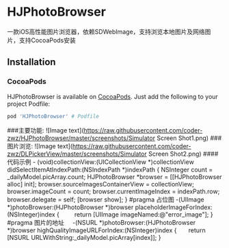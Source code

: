 # HJPhotoBrowser
一款iOS高性能图片浏览器，依赖SDWebImage，支持浏览本地图片及网络图片，支持CocoaPods安装
## Installation

### CocoaPods

HJPhotoBrowser is available on [CocoaPods](https://cocoapods.org/). Just add the following to your project Podfile:

```ruby
pod 'HJPhotoBrowser' # Podfile
```
###主要功能:
![Image text](https://raw.githubusercontent.com/coder-zwz/HJPhotoBrowser/master/screenshots/Simulator Screen Shot1.png)
###图片浏览:
![Image text](https://raw.githubusercontent.com/coder-zwz/DLPickerView/master/screenshots/Simulator Screen Shot2.png)
####代码示例
      - (void)collectionView:(UICollectionView *)collectionView didSelectItemAtIndexPath:(NSIndexPath *)indexPath
      {
      NSInteger count = _dailyModel.picArray.count;
      HJPhotoBrowser *browser = [[HJPhotoBrowser alloc] init];
      browser.sourceImagesContainerView = collectionView;
      browser.imageCount = count;
      browser.currentImageIndex = indexPath.row;
      browser.delegate = self;
      [browser show];
      }
#pragma 占位图
      -(UIImage *)photoBrowser:(HJPhotoBrowser *)browser placeholderImageForIndex:(NSInteger)index
      {
                  return [UIImage imageNamed:@"error_image"];
      }
      #pragma 图片的地址
      -(NSURL *)photoBrowser:(HJPhotoBrowser *)browser highQualityImageURLForIndex:(NSInteger)index
      {
                  return [NSURL URLWithString:_dailyModel.picArray[index]];
      }

